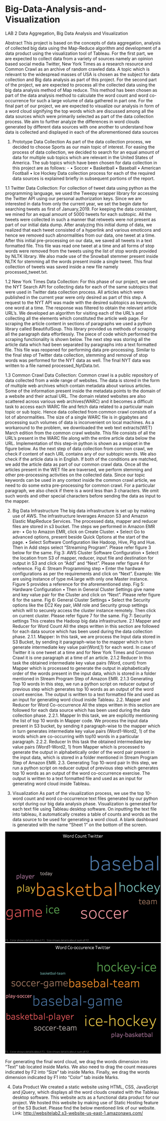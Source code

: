 # Big-Data-Analysis-and-Visualization

LAB 2
Data Aggregation, Big Data Analysis and Visualization

Abstract
This project is based on the concepts of data aggregation, analysis of collected big data using the Map-Reduce algorithm and development of a data product using the visualization tool of Tableau. For the first part, we are expected to collect data from a variety of sources namely an opinion based social media Twitter, New York Times as a research resource and Common Crawl as an archive of random crawled data. A topic which is relevant to the widespread masses of USA is chosen as the subject for data collection and Big data analysis as part of this project. For the second part of the project, we are expected to process all the collected data using the big data analysis method of Map reduce. This method has been chosen as part of the data analysis method to calculate the word count and word co-occurrence for such a large volume of data gathered in part one. For the final part of our project, we are expected to visualize our analysis in form of a word cloud signifying the top words which are discussed among all the data sources which were primarily selected as part of the data collection process. We aim to further analyze the differences in word clouds generated by different data sources with one another to understand how data is collected and displayed in each of the aforementioned data sources
1. Prototype Data Collection
As part of the data collection process, we decided to choose Sports as our main topic of interest. For easing the process of data collection, we decided to search for an equal amount of data for multiple sub topics which are relevant in the United States of America. The sub topics which have been chosen for data collection in this project are as follows: -
• Soccer
• Basketball
• Baseball
• American Football
• Ice Hockey
Data collection process for each of the required data sources is explained briefly in subsequent
portions of the report.

1.1 Twitter Data Collection:
For collection of tweet data using python as the programming language, we used the Tweepy wrapper library for accessing the Twitter API using our personal authorization keys. Since we are interested in data from only the current year, we set the begin date for searching tweets as first of January,2019. For keeping the data consistent, we mined for an equal amount of 5000 tweets for each subtopic. All the tweets were collected in such a manner that retweets were not present as part of our initial data dump.
After analyzing this initial dump of data, we realized that each tweet consisted of a hyperlink and various emoticons and hence we removed such abnormalities from our data, one tweet at a time. After this initial pre-processing on our data, we saved all tweets in a text formatted file. This file was read one tweet at a time and all forms of stop words were removed from the tweets using the
list of stop words provided by NLTK library. We also made use of the Snowball stemmer present inside NLTK for stemming all the words present inside a single tweet. This final collection of tweets was saved inside a new file namely processed_tweet.txt.

1.2 New York Times Data Collection:
For this phase of our project, we used the NYT Search API for collecting data for each of the same subtopics that were used in Twitter data collection process. All articles which were published in the current year were only desired as part of this step. A request to the NYT API was made with the desired subtopics as keywords, one word at a time. The response was filtered to obtain the relevant article URL’s. We developed an algorithm for visiting each of the URL’s and collecting all the elements which constituted the article web page. For scraping the article content in sections of paragraphs we used a python library called BeautifulSoup. This library provided us methods of scraping all the paragraph data effortlessly. The piece of code which performed the scraping functionality is shown below.
The next step was storing all the article data which had been separated by paragraphs into a text formatted file. This file was reopened for performing data pre-processing. Similar to the final step of Twitter data collection, stemming and removal of stop words was performed for the NYT data as well. The final NYT data was written to a file named processed_NytData.txt.

1.3 Common Crawl Data Collection:
Common crawl is a public repository of data collected from a wide range of websites. The data is stored in the form of multiple web archives which contain metadata about various articles. Some of the information present inside the metadata points to the domain of a website and their actual URL. The domain related websites are also scattered across various web archives(WARC) and it becomes a difficult task to access each WARC file and fetch data related to a particular main topic or sub topic. Hence data collected from common crawl consists of a lot of abnormalities. The size
of a single WARC file is in gigabytes and processing such volumes of data is inconvenient on local machines.
As a workaround to the problem, we downloaded the web text extracts(WET) March edition from the common crawl website. This file consists of all the URL’s present in the WARC file along with the entire article data below the URL. Implementation of this step-in python is shown as a snippet in the figure below.
As the next step of data collection from common crawl, we check if content of each URL contains any of our subtopic words. We also check if the article data is in English. If both of the conditions are matched, we add the article data as part of our common crawl data. Once all the articles present in the WET file are traversed, we perform stemming and other pre-processing activities on the collected data. Since our topic keywords can be used in any context inside the common crawl article, we need to do some extra pre-processing for common crawl. For a particular paragraph, we also check if there is a word less than 3 characters. We omit such words and other special characters before sending the data as input to the mapper.

2. Big Data Infrastructure
The big data infrastructure is set up by making use of AWS. The infrastructure leverages Amazon S3 and Amazon Elastic MapReduce Services. The processed data, mapper and reducer files are stored in s3 bucket. The steps we performed in Amazon EMR are-
• Go to Amazon EMR, click on Create Cluster.
• Select Go to advanced options, present beside Quick Options at the start of the page.
• Select Software Configuration like Hadoop, Hive, Pig and Hue. Then in Add steps select “Streaming Program”. Please refer figure 3 below for the same.
Fig 3: AWS Cluster Software Configuration
• Select the location from S3 of mapper, reducer, input file and destination for output in S3 and click on “Add” and “Next”. Please refer figure 4 for reference.
Fig 4: Stream Programming step
• Enter the hardware configurations as per the requirements and click on “Next”. Example: We are using instance of type m4.large with only one Master instance. Figure 5 provides a reference for the aforementioned step.
Fig 5: Hardware Configuration
• Then in General Cluster Settings give name and key value pair for the Cluster and click on “Next”. Please refer figure 6 for the same.
Fig 6: General Cluster Settings
• Select the Security options like the EC2 Key pair, IAM role and Security group settings which will to securely access the cluster instance remotely. Then click on current cluster. Please refer figure 7 for the same.
Fig 7: Security settings
This creates the Hadoop big data infrastructure.
2.1 Mapper and Reducer for Word Count
All the steps written in this section are followed for each data source which has been used during the data collection phase.
2.1.1. Mapper:
In this task, we are process the Input data stored in S3 Bucket, by sending it paragraph-wise to the mapper which in turn generate intermediate key value pair(Word,1) for each word. In case of Twitter it is one tweet at a time and for New York Times and Common Crawl it is one paragraph at a time of an article.
2.1.2 Reducer
In this task the obtained intermediate key value pairs (Word, count) from Mapper which is processed to generate the output in alphabetically order of the words present in the input data, which is stored in a folder mentioned in Stream Program Step of Amazon EMR.
2.1.3 Generating Top 10 words
In this step, we run a python script on reducer output of previous step which generates top 10 words as an output of the word count exercise. The output is written to a text formatted file and used as an input for generating word cloud inside Tableau.
2.2. Mapper and Reducer for Word Co-occurrence
All the steps written in this section are followed for each data source which has been used during the data collection phase.
2.2.1. Mapper
In this task, we are explicitly mentioning the list of top 10 words in Mapper code. We process the input data present in S3 bucket, by sending it paragraph-wise to the mapper which in turn generates intermediate key value pairs (Word1-Word2, 1) of the words which are co-occurring with top10 words in a particular paragraph.
2.2.2. Reducer
In this task the obtained intermediate key value pairs (Word1-Word2, 1) from Mapper which is processed to generate the output in alphabetically order of the word pair present in the input data, which is stored in a folder mentioned in Stream Program Step of Amazon EMR.
2.3. Generating Top 10-word pair
In this step, we run a python script on reducer output of previous step which generates top 10 words as an output of the word co-occurrence exercise. The output is written to a text formatted file and used as an input for generating word cloud inside Tableau.

3. Visualization
As part of the visualization process, we use the top 10-word count and word co-occurrence text files generated by our python script during our big data analysis phase. Visualization is generated for each text file using Tableau desktop software. On inputting the text file into tableau, it automatically creates a table of counts and words as the data source to be used for generating a word cloud. A blank dashboard is generated with the name “Sheet 1” on the bottom of the screen.
<img src="Webpage/images/WordCount_Twitter.png">
<img src="Webpage/images/WordCo-occurrence_Twitter.png">

For generating the final word cloud, we drag the words dimension into “Text” tab located inside Marks. We also need to drag the count measures indicated by F2 into “Size” tab inside Marks. Finally, we drag the words dimension indicated by F1 into “Color” tab inside Marks.

4. Data Product
We created a static website using HTML, CSS, JavaScript and jQuery, which displays all the word clouds created with the Tableau desktop software. This website acts as a functional data product for our project.
We hosted this website by making use of Static Hosting feature of the S3 Bucket. Please find the below mentioned link of our website.
Link: http://websitelab2.s3-website-us-east-1.amazonaws.com/
